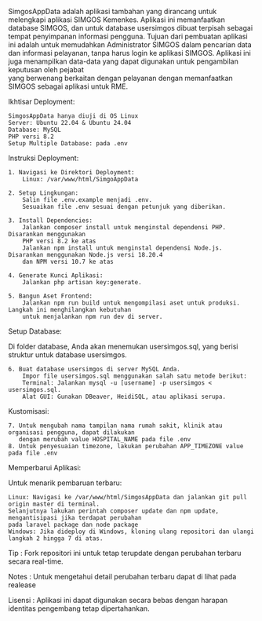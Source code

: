 SimgosAppData adalah aplikasi tambahan yang dirancang untuk melengkapi aplikasi SIMGOS Kemenkes. 
Aplikasi ini memanfaatkan database SIMGOS, dan untuk database usersimgos dibuat terpisah sebagai 
tempat penyimpanan informasi pengguna.
Tujuan dari pembuatan aplikasi ini adalah untuk memudahkan Administrator SIMGOS dalam pencarian data dan 
informasi pelayanan, tanpa harus login ke aplikasi SIMGOS. 
Aplikasi ini juga menampilkan data-data yang dapat digunakan untuk pengambilan keputusan oleh pejabat  
yang berwenang berkaitan dengan pelayanan dengan memanfaatkan SIMGOS sebagai aplikasi untuk RME.

Ikhtisar Deployment:

    SimgosAppData hanya diuji di OS Linux
    Server: Ubuntu 22.04 & Ubuntu 24.04
    Database: MySQL
    PHP versi 8.2
    Setup Multiple Database: pada .env

Instruksi Deployment:

    1. Navigasi ke Direktori Deployment:
        Linux: /var/www/html/SimgoAppData

    2. Setup Lingkungan:
        Salin file .env.example menjadi .env.
        Sesuaikan file .env sesuai dengan petunjuk yang diberikan.

    3. Install Dependencies:
        Jalankan composer install untuk menginstal dependensi PHP. Disarankan menggunakan 
        PHP versi 8.2 ke atas
        Jalankan npm install untuk menginstal dependensi Node.js. Disarankan menggunakan Node.js versi 18.20.4 
        dan NPM versi 10.7 ke atas

    4. Generate Kunci Aplikasi:
        Jalankan php artisan key:generate.

    5. Bangun Aset Frontend:
        Jalankan npm run build untuk mengompilasi aset untuk produksi. Langkah ini menghilangkan kebutuhan 
        untuk menjalankan npm run dev di server.

Setup Database:

Di folder database, Anda akan menemukan usersimgos.sql, yang berisi struktur untuk database usersimgos. 

    6. Buat database usersimgos di server MySQL Anda.
        Impor file usersimgos.sql menggunakan salah satu metode berikut:
        Terminal: Jalankan mysql -u [username] -p usersimgos < usersimgos.sql.
        Alat GUI: Gunakan DBeaver, HeidiSQL, atau aplikasi serupa.

Kustomisasi:

    7. Untuk mengubah nama tampilan nama rumah sakit, klinik atau organisasi pengguna, dapat dilakukan 
       dengan merubah value HOSPITAL_NAME pada file .env
    8. Untuk penyesuaian timezone, lakukan perubahan APP_TIMEZONE value pada file .env 

Memperbarui Aplikasi:

Untuk menarik pembaruan terbaru:

    Linux: Navigasi ke /var/www/html/SimgosAppData dan jalankan git pull origin master di terminal. 
    Selanjutnya lakukan perintah composer update dan npm update, mengantisipasi jika terdapat perubahan 
    pada laravel package dan node package
    Windows: Jika dideploy di Windows, kloning ulang repositori dan ulangi langkah 2 hingga 7 di atas.

Tip : 
Fork repositori ini untuk tetap terupdate dengan perubahan terbaru secara real-time.

Notes : 
Untuk mengetahui detail perubahan terbaru dapat di lihat pada realease

Lisensi :
Aplikasi ini dapat digunakan secara bebas dengan harapan identitas pengembang tetap dipertahankan. 


